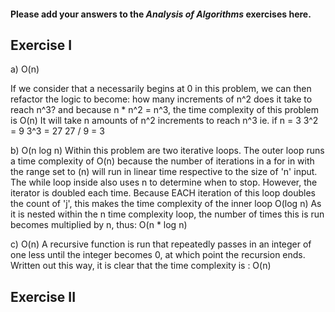 #### Please add your answers to the ***Analysis of  Algorithms*** exercises here.

## Exercise I

a) O(n)

If we consider that a necessarily begins at 0 in this problem, we can then refactor the logic to become: 
how many increments of n^2 does it take to reach n^3? 
and because n * n^2 = n^3, the time complexity of this problem is O(n)
It will take n amounts of n^2 increments to reach n^3
ie. if n = 3
3^2 = 9
3^3 = 27
27 / 9 = 3


b) O(n log n)
Within this problem are two iterative loops. The outer loop runs a time complexity of O(n) because the number of iterations in a for in with the range set to (n) will run in linear time respective to the size of 'n' input. 
The while loop inside also uses n to determine when to stop. However, the iterator is doubled each time. Because EACH iteration of this loop doubles the count of 'j', this makes the time complexity of the inner loop O(log n)
As it is nested within the n time complexity loop, the number of times this is run becomes multiplied by n, thus: O(n * log n)


c) O(n)
A recursive function is run that repeatedly passes in an integer of one less until the integer becomes 0, at which point the recursion ends. Written out this way, it is clear that the time complexity is : O(n)

## Exercise II


